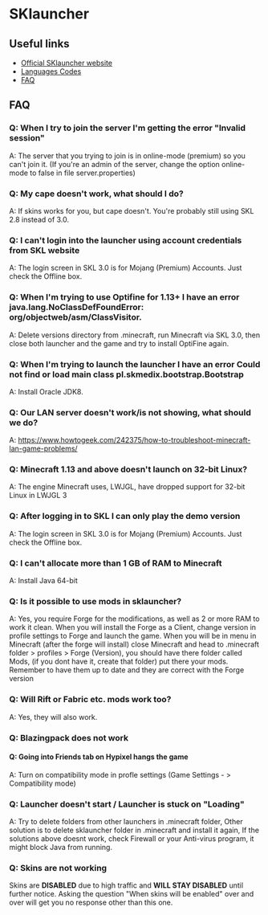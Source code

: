 # SKlauncher

Useful links
---
* [Official SKlauncher website](https://skmedix.pl/sklauncher)
* [Languages Codes](https://minecraft.gamepedia.com/Language#Available_languages)
* [FAQ](#faq)


FAQ
---
### **Q: When I try to join the server I'm getting the error "Invalid session"**
A: The server that you trying to join is in online-mode (premium) so you can't join it.
(If you're an admin of the server, change the option online-mode to false in file server.properties)

### **Q: My cape doesn't work, what should I do?**
A: If skins works for you, but cape doesn't. You're probably still using SKL 2.8 instead of 3.0.

### **Q: I can't login into the launcher using account credentials from SKL website**
A: The login screen in SKL 3.0 is for Mojang (Premium) Accounts. Just check the Offline box.
 
### **Q: When I'm trying to use Optifine for 1.13+ I have an error java.lang.NoClassDefFoundError: org/objectweb/asm/ClassVisitor.**
A: Delete versions directory from .minecraft, run Minecraft via SKL 3.0, then close both launcher and the game and try to install OptiFine again.

### **Q: When I'm trying to launch the launcher I have an error Could not find or load main class pl.skmedix.bootstrap.Bootstrap**
A: Install Oracle JDK8.

### **Q: Our LAN server doesn't work/is not showing, what should we do?**
A: https://www.howtogeek.com/242375/how-to-troubleshoot-minecraft-lan-game-problems/

### **Q: Minecraft 1.13 and above doesn't launch on 32-bit Linux?**
A: The engine Minecraft uses, LWJGL, have dropped support for 32-bit Linux in LWJGL 3

### **Q: After logging in to SKL I can only play the demo version**
A: The login screen in SKL 3.0 is for Mojang (Premium) Accounts. Just check the Offline box.

### **Q: I can't allocate more than 1 GB of RAM to Minecraft**
A: Install Java 64-bit

### **Q: Is it possible to use mods in sklauncher?**
A: Yes, you require Forge for the modifications, as well as 2 or more RAM to work it clean. When you will install the Forge as a Client, change version in profile settings to Forge and launch the game. When you will be in menu in Minecraft (after the forge will install) close Minecraft and head to .minecraft folder > profiles > Forge (Version), you should have there folder called Mods, (if you dont have it, create that folder) put there your mods. Remember to have them up to date and they are correct with the Forge version

### **Q: Will Rift or Fabric etc. mods work too?**
A: Yes, they will also work.

### **Q: Blazingpack does not work**
#### **Q: Going into Friends tab on Hypixel hangs the game**
A: Turn on compatibility mode in profle settings (Game Settings - > Compatibility mode)

### **Q: Launcher doesn't start / Launcher is stuck on "Loading"**
A: Try to delete folders from other launchers in .minecraft folder,
Other solution is to delete sklauncher folder in .minecraft and install it again,
If the solutions above doesnt work, check Firewall or your Anti-virus program, it might block Java from running.

### **Q: Skins are not working**
Skins are **DISABLED** due to high traffic and **WILL STAY DISABLED** until further notice. Asking the question "When skins will be enabled" over and over will get you no response other than this one.
